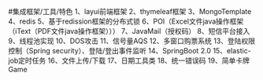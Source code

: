 #集成框架/工具/特色
1、layui前端框架
2、thymeleaf框架
3、MongoTemplate
4、redis
5、基于redission框架的分布式锁
6、POI（Excel文件java操作框架（iText（PDF文件java操作框架）））
7、JavaMail（授权码）
8、短信平台接入
9、线程池实现
10、DOS攻击
11、信号量AQS
12、多窗口购票系统
13、登陆权限控制（Spring security）、登陆/登出事件监听
14、SpringBoot 2.0
15、elastic-job定时任务
16、文件上传/下载
17、日期工具类
18、统一错误码
19、简单卡牌Game